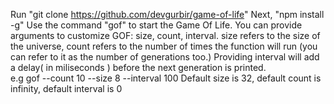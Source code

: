Run "git clone https://github.com/devgurbir/game-of-life"
Next, "npm install -g"
Use the command "gof" to start the Game Of Life.
You can provide arguments to customize GOF: size, count, interval. size refers to the size of the universe, count refers to the number of times the function will run
(you can refer to it as the number of generations too.) Providing interval will add a delay( in miliseconds ) before the next generation is printed.  
e.g gof --count 10 --size 8 --interval 100
Default size is 32, default count is infinity, default interval is 0
